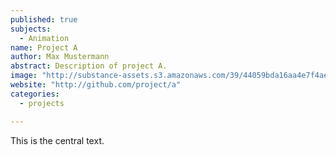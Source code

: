 ```yaml
---
published: true
subjects: 
  - Animation
name: Project A
author: Max Mustermann
abstract: Description of project A.
image: "http://substance-assets.s3.amazonaws.com/39/44059bda16aa4e7f4aeaf77d537bce/javascript.png"
website: "http://github.com/project/a"
categories: 
  - projects

---
```


This is the central text.
